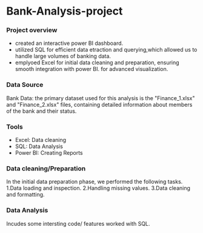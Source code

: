 # Bank-Analysis-project

### Project overview
- created an interactive power BI dashboard.
- utilized SQL for efficient data etraction and querying,which allowed us to handle large volumes of banking data.
- emplyoed Excel for initial data cleaning and preparation, ensuring smooth integration with power BI. for advanced visualization.

### Data Source
Bank Data: the primary dataset used for this analysis is the "Finance_1.xlsx" and "Finance_2.xlsx" files, containing detailed information about members of the bank and their status.

### Tools
- Excel: Data cleaning
- SQL: Data Analysis
- Power BI: Creating Reports

### Data cleaning/Preparation
In the initial data preparation phase, we performed the following tasks.
1.Data loading and inspection.
2.Handling missing values.
3.Data cleaning and formatting.

### Data Analysis
Incudes some intersting code/ features worked with SQL.

### 
